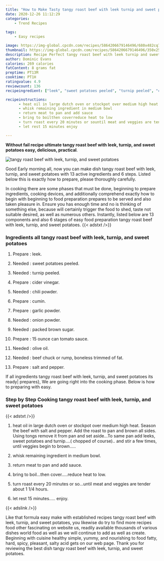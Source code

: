 ```yaml
---
title: "How to Make Tasty tangy roast beef with leek turnip and sweet potatoes"
date: 2020-12-26 11:12:29
categories:
    - Trend Recipes
    
tags:
    - Easy recipes

image: https://img-global.cpcdn.com/recipes/5864206679146496/680x482cq70/tangy-roast-beef-with-leek-turnip-and-sweet-potatoes-recipe-main-photo.jpg
thumbnail: https://img-global.cpcdn.com/recipes/5864206679146496/350x250cq70/tangy-roast-beef-with-leek-turnip-and-sweet-potatoes-recipe-main-photo.jpg
description: Recipe Perfect tangy roast beef with leek turnip and sweet potatoes with 13 ingredients and 6 stages of easy cooking.
author: Dominic Evans
calories: 269 calories
fatContent: 8 grams fat
preptime: PT13M
cooktime: PT1H
ratingvalue: 4.9
reviewcount: 136
recipeingredient: ["leek", "sweet potatoes peeled", "turnip peeled", "cider vinegar", "chili powder", "cumin", "garlic powder", "onion powder", "packed brown sugar", "15 ounce can tomato sauce", "olive oil", "beef chuck or rump boneless trimmed of fat", "salt and pepper"]

recipeinstructions: 
      - heat oil in large dutch oven or stockpot over medium high heat Season the beef with salt and pepper Add the roast to pan and brown all sides Using tongs remove it from pan and set asideTo same pan add leeks sweet potatoes and turnip chopped of course and stir a few times until veggies begin to brown 
      - whisk remaining ingredient in medium bowl 
      - return meat to pan and add sauce 
      - bring to boilthen coverreduce heat to low 
      - turn roast every 20 minutes or sountil meat and veggies are tender about 1 14 hours 
      - let rest 15 minutes enjoy

---
```




**Without fail recipe ultimate tangy roast beef with leek, turnip, and sweet potatoes easy, delicious, practical**. 


![tangy roast beef with leek, turnip, and sweet potatoes](https://img-global.cpcdn.com/recipes/5864206679146496/680x482cq70/tangy-roast-beef-with-leek-turnip-and-sweet-potatoes-recipe-main-photo.jpg "tangy roast beef with leek, turnip, and sweet potatoes")




Good Early morning all, now you can make dish tangy roast beef with leek, turnip, and sweet potatoes with 13 active ingredients and 6 steps. Listed below this is exactly how to prepare, please thoroughly carefully.

In cooking there are some phases that must be done, beginning to prepare ingredients, cooking devices, and additionally comprehend exactly how to begin with beginning to food preparation prepares to be served and also taken pleasure in. Ensure you has enough time and no is thinking of something else, because will certainly trigger the food to shed, taste not suitable desired, as well as numerous others. Instantly, listed below are 13 components and also 6 stages of easy food preparation tangy roast beef with leek, turnip, and sweet potatoes.
{{< adstxt />}}

### Ingredients all tangy roast beef with leek, turnip, and sweet potatoes


1. Prepare  : leek.

1. Needed  : sweet potatoes peeled.

1. Needed  : turnip peeled.

1. Prepare  : cider vinegar.

1. Needed  : chili powder.

1. Prepare  : cumin.

1. Prepare  : garlic powder.

1. Needed  : onion powder.

1. Needed  : packed brown sugar.

1. Prepare  : 15 ounce can tomato sauce.

1. Needed  : olive oil.

1. Needed  : beef chuck or rump, boneless trimmed of fat.

1. Prepare  : salt and pepper.



If all ingredients tangy roast beef with leek, turnip, and sweet potatoes its ready| prepares}, We are going right into the cooking phase. Below is how to preparing with easy.

### Step by Step Cooking tangy roast beef with leek, turnip, and sweet potatoes

{{< adstxt />}}


1. heat oil in large dutch oven or stockpot over medium high heat. Season the beef with salt and pepper. Add the roast to pan and brown all sides. Using tongs remove it from pan and set aside...To same pan add leeks, sweet potatoes and turnip....( chopped of course).. and stir a few times, until veggies begin to brown.....



1. whisk remaining ingredient in medium bowl.



1. return meat to pan and add sauce.



1. bring to boil...then cover.....reduce heat to low.



1. turn roast every 20 minutes or so...until meat and veggies are tender about 1 1/4 hours.



1. let rest 15 minutes..... enjoy.





{{< adslink />}}

Like that formula easy make with established recipes tangy roast beef with leek, turnip, and sweet potatoes, you likewise do try to find more recipes food other fascinating on website us, readily available thousands of various dishes world food as well as we will continue to add as well as create. Beginning with cuisine healthy simple, yummy, and nourishing to food fatty, hard, spicy, pleasant, salty acid gets on our web page. Thank you for reviewing the best dish tangy roast beef with leek, turnip, and sweet potatoes.
